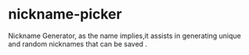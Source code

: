 # nickname-picker


Nickname Generator, as the name implies,it assists in generating unique and random nicknames that can be saved .

